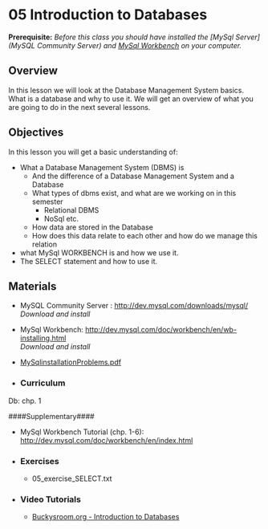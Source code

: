 05 Introduction to Databases
===============
**Prerequisite:** _Before this class you should have installed the [MySql Server](MySQL Community Server) and [MySql Workbench](http://dev.mysql.com/doc/workbench/en/wb-installing.html) on your computer._  

## Overview ##
In this lesson we will look at the Database Management System basics. What is a database and why to use it. We will get an overview of what you are going to do in the next several lessons. 
## Objectives ##
In this lesson you will get a basic understanding of:
* What a Database Management System (DBMS) is   
  * And the difference of a Database Management System and a Database
  * What types of dbms exist, and what are we working on in this semester
    * Relational DBMS
    * NoSql etc.
  * How data are stored in the Database
  * How does this data relate to each other and how do we manage this relation
* what MySql WORKBENCH is and how we use it.  
* The SELECT statement and how to use it.  

## Materials ##

* MySQL Community Server : http://dev.mysql.com/downloads/mysql/   
  _Download and install_   
* MySql Workbench: http://dev.mysql.com/doc/workbench/en/wb-installing.html   
  _Download and install_
* [MySqlinstallationProblems.pdf](https://github.com/KEACS/DAT14V1/raw/master/2nd_semester/05_introduction_to_databases/MySqlinstallationProblems.pdf)

* ### Curriculum ###
Db: chp. 1  

  ####Supplementary####  
  * MySql Workbench Tutorial (chp. 1-6): http://dev.mysql.com/doc/workbench/en/index.html   
 

* ### Exercises ###
  * 05_exercise_SELECT.txt

* ### Video Tutorials ###
  * [Buckysroom.org - Introduction to Databases](https://buckysroom.org/videos.php?cat=49)
